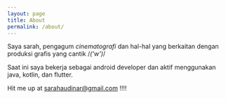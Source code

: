 ```yaml
---
layout: page
title: About
permalink: /about/
---
```


Saya sarah, pengagum *cinematografi* dan hal-hal yang berkaitan dengan produksi grafis yang cantik  /_('w')_/

Saat ini saya bekerja sebagai android developer dan aktif menggunakan java, kotlin, dan flutter.

Hit me up at sarahaudinar@gmail.com !!!!